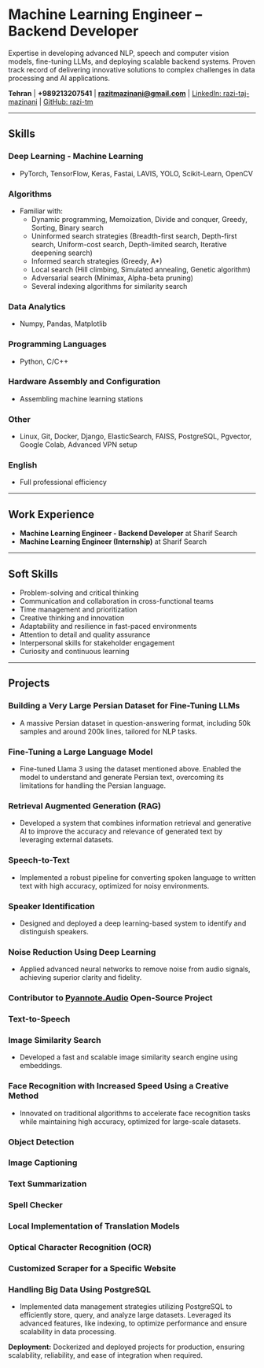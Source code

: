# **Machine Learning Engineer** – **Backend Developer**  

Expertise in developing advanced NLP, speech and computer vision models, fine-tuning LLMs, and deploying scalable backend systems. Proven track record of delivering innovative solutions to complex challenges in data processing and AI applications.  

**Tehran** | **+989213207541** | **razitmazinani@gmail.com** | [LinkedIn: razi-taj-mazinani](https://linkedin.com/in/razi-taj-mazinani) | [GitHub: razi-tm](https://github.com/razi-tm)  

---

## **Skills**  

### **Deep Learning - Machine Learning**  
- PyTorch, TensorFlow, Keras, Fastai, LAVIS, YOLO, Scikit-Learn, OpenCV  

### **Algorithms**  
- Familiar with:  
  - Dynamic programming, Memoization, Divide and conquer, Greedy, Sorting, Binary search  
  - Uninformed search strategies (Breadth-first search, Depth-first search, Uniform-cost search, Depth-limited search, Iterative deepening search)  
  - Informed search strategies (Greedy, A*)  
  - Local search (Hill climbing, Simulated annealing, Genetic algorithm)  
  - Adversarial search (Minimax, Alpha-beta pruning)  
  - Several indexing algorithms for similarity search  

### **Data Analytics**  
- Numpy, Pandas, Matplotlib  

### **Programming Languages**  
- Python, C/C++  

### **Hardware Assembly and Configuration**  
- Assembling machine learning stations  

### **Other**  
- Linux, Git, Docker, Django, ElasticSearch, FAISS, PostgreSQL, Pgvector, Google Colab, Advanced VPN setup  

### **English**  
- Full professional efficiency  

---

## **Work Experience**  
- **Machine Learning Engineer - Backend Developer** at Sharif Search  
- **Machine Learning Engineer (Internship)** at Sharif Search  

---

## **Soft Skills**  
- Problem-solving and critical thinking  
- Communication and collaboration in cross-functional teams  
- Time management and prioritization  
- Creative thinking and innovation  
- Adaptability and resilience in fast-paced environments  
- Attention to detail and quality assurance  
- Interpersonal skills for stakeholder engagement  
- Curiosity and continuous learning  

---

## **Projects**  

### **Building a Very Large Persian Dataset for Fine-Tuning LLMs**  
- A massive Persian dataset in question-answering format, including 50k samples and around 200k lines, tailored for NLP tasks.  

### **Fine-Tuning a Large Language Model**  
- Fine-tuned Llama 3 using the dataset mentioned above. Enabled the model to understand and generate Persian text, overcoming its limitations for handling the Persian language.  

### **Retrieval Augmented Generation (RAG)**  
- Developed a system that combines information retrieval and generative AI to improve the accuracy and relevance of generated text by leveraging external datasets.  

### **Speech-to-Text**  
- Implemented a robust pipeline for converting spoken language to written text with high accuracy, optimized for noisy environments.  

### **Speaker Identification**  
- Designed and deployed a deep learning-based system to identify and distinguish speakers.  

### **Noise Reduction Using Deep Learning**  
- Applied advanced neural networks to remove noise from audio signals, achieving superior clarity and fidelity.  

### **Contributor to [Pyannote.Audio](https://github.com/pyannote/pyannote-audio) Open-Source Project**  

### **Text-to-Speech**  

### **Image Similarity Search**  
- Developed a fast and scalable image similarity search engine using embeddings.  

### **Face Recognition with Increased Speed Using a Creative Method**  
- Innovated on traditional algorithms to accelerate face recognition tasks while maintaining high accuracy, optimized for large-scale datasets.  

### **Object Detection**  

### **Image Captioning**  

### **Text Summarization**  

### **Spell Checker**  

### **Local Implementation of Translation Models**  

### **Optical Character Recognition (OCR)**  

### **Customized Scraper for a Specific Website**  

### **Handling Big Data Using PostgreSQL**  
- Implemented data management strategies utilizing PostgreSQL to efficiently store, query, and analyze large datasets. Leveraged its advanced features, like indexing, to optimize performance and ensure scalability in data processing.  

**Deployment:** Dockerized and deployed projects for production, ensuring scalability, reliability, and ease of integration when required.  
